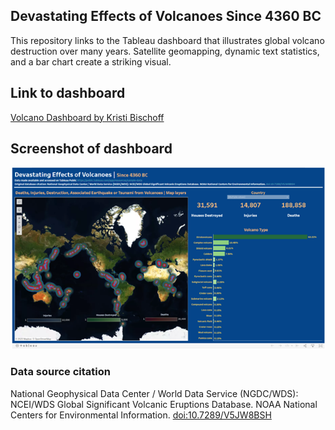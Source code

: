 ## Devastating Effects of Volcanoes Since 4360 BC
This repository links to the Tableau dashboard that illustrates global volcano destruction over many years. Satellite geomapping, dynamic text statistics, and a bar chart create a striking visual. 

## Link to dashboard
[Volcano Dashboard by Kristi Bischoff](https://public.tableau.com/app/profile/kristi.bischoff/viz/DevastatingVolcanoEruptions/Dashboard1)
## Screenshot of dashboard

![Volcano_dashboard](Volcano_dashboard.png)

### Data source citation
National Geophysical Data Center / World Data Service (NGDC/WDS): NCEI/WDS Global Significant Volcanic Eruptions Database. NOAA National Centers for Environmental Information. [doi:10.7289/V5JW8BSH](https://www.ncei.noaa.gov/access/metadata/landing-page/bin/iso?id=gov.noaa.ngdc.mgg.hazards:G10147)
